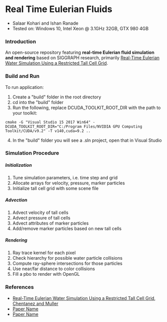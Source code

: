 Real Time Eulerian Fluids
=========================

* Salaar Kohari and Ishan Ranade
* Tested on: Windows 10, Intel Xeon @ 3.1GHz 32GB, GTX 980 4GB

### Introduction

An open-source repository featuring **real-time Eulerian fluid simulation and rendering** based on SIGGRAPH research, primarily [Real-Time Eulerian Water Simulation Using a Restricted Tall Cell Grid](http://matthias-mueller-fischer.ch/publications/tallCells.pdf).

### Build and Run

To run application:

1) Create a "build" folder in the root directory
2) cd into the "build" folder
3) Run the following, replace DCUDA_TOOLKIT_ROOT_DIR with the path to your toolkit:

`cmake -G "Visual Studio 15 2017 Win64" -DCUDA_TOOLKIT_ROOT_DIR="C:/Program Files/NVIDIA GPU Computing Toolkit/CUDA/v9.2" -T v140,cuda=9.2 ..`

4) In the "build" folder you will see a .sln project, open that in Visual Studio

### Simulation Procedure

##### Initialization

1. Tune simulation parameters, i.e. time step and grid
2. Allocate arrays for velocity, pressure, marker particles
3. Initialize tall cell grid with some scene file

##### Advection

1. Advect velocity of tall cells
2. Advect pressure of tall cells
3. Advect attributes of marker particles
4. Add/remove marker particles based on new tall cells

##### Rendering

1. Ray trace kernel for each pixel
2. Check hierarchy for possible water particle collisions
3. Compute ray-sphere intersections for those particles
4. Use near/far distance to color collisions
5. Fill a pbo to render with OpenGL

### References

- [Real-Time Eulerian Water Simulation Using a Restricted Tall Cell Grid, Chentanez and Muller](http://matthias-mueller-fischer.ch/publications/tallCells.pdf)
- [Paper Name](https://www.paperlink.com)
- [Paper Name](https://www.paperlink.com)